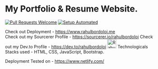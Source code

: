 # My Portfolio & Resume Website.
[![Pull Requests Welcome](https://img.shields.io/badge/PRs-welcome-brightgreen.svg?style=flat)](http://makeapullrequest.com)
[![Setup Automated](https://img.shields.io/badge/setup-automated-blue?logo=gitpod)](https://gitpod.io/from-referrer/)

Check out Deployment - https://www.rahulbordoloi.me <br>
Check out my Sourcerer Profile - https://sourcerer.io/rahulbordoloi
Check out my Dev.to Profile - https://dev.to/rahulbordoloi <img src="https://d2fltix0v2e0sb.cloudfront.net/dev-badge.svg" alt="Rahul Bordoloi's DEV Profile" height="30" width="30">
</a>
Technologicals Stacks used - HTML, CSS, JavaScript, Bootstrap.

Deployment Tested on - https://www.netlify.com/
 
